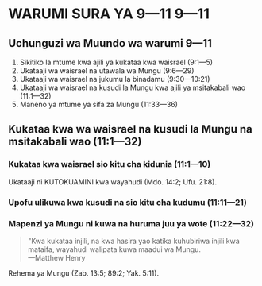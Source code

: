 # WARUMI SURA YA 9—11 9—11

## Uchunguzi wa Muundo wa warumi 9—11

1. Sikitiko la mtume kwa ajili ya kukataa kwa waisrael (9:1—5)
2. Ukataaji wa waisrael na utawala wa Mungu (9:6—29)
3. Ukataaji wa waisrael na jukumu la binadamu (9:30—10:21)
4. Ukataaji wa waisrael na kusudi la Mungu kwa ajili ya msitakabali wao (11:1—32)
5. Maneno ya mtume ya sifa za Mungu (11:33—36)

## Kukataa kwa wa waisrael na kusudi la Mungu na msitakabali wao (11:1—32)

### Kukataa kwa waisrael sio kitu cha kidunia (11:1—10)

Ukataaji ni KUTOKUAMINI kwa wayahudi (Mdo. 14:2; Ufu. 21:8).

### Upofu ulikuwa kwa kusudi na sio kitu cha kudumu (11:11—21)

### Mapenzi ya Mungu ni kuwa na huruma juu ya wote (11:22—32)

> "Kwa kukataa injili, na kwa hasira yao katika kuhubiriwa injili kwa mataifa, wayahudi walipata kuwa maadui wa Mungu.  
> —Matthew Henry 

Rehema ya Mungu (Zab. 13:5; 89:2; Yak. 5:11).

